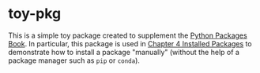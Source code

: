 # toy-pkg
This is a simple toy package created to supplement the [Python Packages Book](https://ubc-mds.github.io/py-pkgs/). In particular, this package is used in [Chapter 4 Installed Packages](https://ubc-mds.github.io/py-pkgs/package-structure.html#installed-packages) to demonstrate how to install a package "manually" (without the help of a package manager such as `pip` or `conda`).
